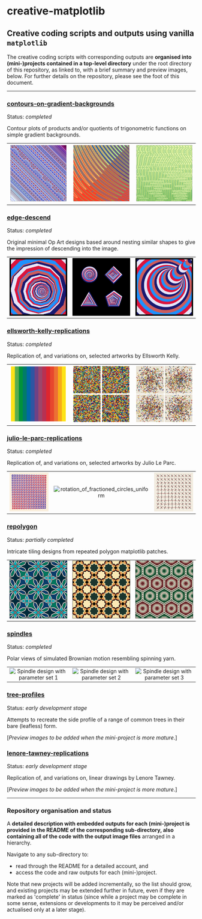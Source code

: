 # creative-matplotlib

## Creative coding scripts and outputs using vanilla `matplotlib`

The creative coding scripts with corresponding outputs are **organised into
(mini-)projects contained in a top-level directory** under the root directory
of this repository, as linked to, with a brief summary and preview images,
below. For further details on the repository, please see the foot of this
document.

***


### [contours-on-gradient-backgrounds](contours-on-gradient-backgrounds)

Status: *completed*

Contour plots of products and/or quotients of trigonometric functions on
simple gradient backgrounds.

|     |     |     |
|:---:|:---:|:---:|
| ![2_seams](contours-on-gradient-backgrounds/designs/2_seams.png) | ![4_sweep](contours-on-gradient-backgrounds/designs/4_sweep.png) | ![12_cellular](contours-on-gradient-backgrounds/designs/12_cellular.png) |


### [edge-descend](edge-descend)

Status: *completed*

Original minimal Op Art designs based around nesting similar shapes to
give the impression of descending into the image.

|     |     |     |
|:---:|:---:|:---:|
| ![single_design_with_12_sides_closeup](edge-descend/img/with-random-edge-alignment-closeups/single_design_with_12_sides_closeup.png) | ![compound_design](edge-descend/img/with-random-edge-alignment/compound_design.png) | ![single_design_with_1_sides_closeup](edge-descend/img/variant-on-changing-centre-2-closeups/single_design_with_1_sides_closeup.png) |


### [ellsworth-kelly-replications](ellsworth-kelly-replications)

Status: *completed*

Replication of, and variations on, selected artworks by Ellsworth Kelly.

|     |     |     |
|:---:|:---:|:---:|
| ![S1](ellsworth-kelly-replications/img/S1.png) | ![SCABC7](ellsworth-kelly-replications/img/SCABC7.png) | ![SCABC2](ellsworth-kelly-replications/img/SCABC2.png) |


### [julio-le-parc-replications](julio-le-parc-replications)

Status: *completed*

Replication of, and variations on, selected artworks by Julio Le Parc.

|     |     |     |
|:---:|:---:|:---:|
| ![mutation_of_forms_10](julio-le-parc-replications/img/mutation_of_forms/variations_in_grid/mutation_of_forms_10.png) | ![rotation_of_fractioned_circles_uniform](julio-le-parc-replications/img/gif_conversions_of_mp4_animations/rotation_of_fractioned_circles_uniform.gif) | ![005](julio-le-parc-replications/img/rotation_in_red_and_black/variations_on_rotation_angles/005.png) |


### [repolygon](repolygon)

Status: *partially completed*

Intricate tiling designs from repeated polygon matplotlib patches.

|     |     |     |
|:---:|:---:|:---:|
| ![repolygon_design_9_colour_prototype](repolygon/designs/prototypes-for-colours/repolygon_design_9_colour_prototype.png) | ![repolygon_design_10_colour_prototype](repolygon/designs/prototypes-for-colours/repolygon_design_10_colour_prototype.png) | ![repolygon_design_11_colour_prototype](repolygon/designs/prototypes-for-colours/repolygon_design_11_colour_prototype.png) |


### [spindles](spindles)

Status: *completed*

Polar views of simulated Brownian motion resembling spinning yarn.

|     |     |     |
|:---:|:---:|:---:|
| ![Spindle design with parameter set 1](spindles/outputs/parameter_set_1/spindles-instance-in-terrain.png) | ![Spindle design with parameter set 2](spindles/outputs/parameter_set_2/spindles-instance-in-OrRd.png) | ![Spindle design with parameter set 3](spindles/outputs/parameter_set_3/spindles-instance-in-twilight.png) |


### [tree-profiles](tree-profiles)

Status: *early development stage*

Attempts to recreate the side profile of a range of common trees in their
bare (leafless) form.

[*Preview images to be added when the mini-project is more mature*.]


### [lenore-tawney-replications](lenore-tawney-replications)

Status: *early development stage*

Replication of, and variations on, linear drawings by Lenore Tawney.

[*Preview images to be added when the mini-project is more mature*.]


***

### Repository organisation and status

A **detailed description with embedded outputs for each (mini-)project is
provided in the README of the corresponding sub-directory, also containing
all of the code with the output image files** arranged in a hierarchy.

Navigate to any sub-directory to:

* read through the README for a detailed account, and
* access the code and raw outputs for each (mini-)project.

Note that new projects
will be added incrementally, so the list should grow, and existing projects
may be extended further in future, even if they are marked as 'complete' in
status (since while  a project may be complete in some sense, extensions or
developments to it may be perceived and/or actualised only at a later stage).
